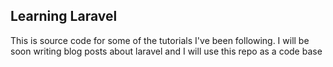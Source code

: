 ## Learning Laravel
This is source code for some of the tutorials I've been following. I will be soon writing blog posts about laravel and I will use this repo as a code base
